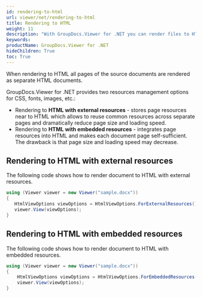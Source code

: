 ```yaml
---
id: rendering-to-html
url: viewer/net/rendering-to-html
title: Rendering to HTML
weight: 11
description: "With GroupDocs.Viewer for .NET you can render files to HTML format."
keywords: 
productName: GroupDocs.Viewer for .NET
hideChildren: True
toc: True
---
```


When rendering to HTML  all pages of the source documents are rendered as separate HTML documents.

GroupDocs.Viewer for .NET provides two resources management options for CSS, fonts, images, etc.:

* Rendering to **HTML with external resources** - stores page resources near to HTML which allows to reuse common resources across separate pages and dramatically reduce page size and loading speed.
* Rendering to **HTML with embedded resources** - integrates page resources into HTML and makes each document page self-sufficient. The drawback is that page size and loading speed may decrease.

## Rendering to HTML with external resources

The following code shows how to render document to HTML with external resources.  

```csharp
using (Viewer viewer = new Viewer("sample.docx"))
{
   HtmlViewOptions viewOptions = HtmlViewOptions.ForExternalResources();
   viewer.View(viewOptions);
}
```

## Rendering to HTML with embedded resources

The following code shows how to render document to HTML with embedded resources.  

```csharp
using (Viewer viewer = new Viewer("sample.docx"))
{
    HtmlViewOptions viewOptions = HtmlViewOptions.ForEmbeddedResources();
    viewer.View(viewOptions);
}
```
